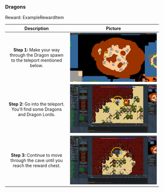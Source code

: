 ### Dragons
Reward: ExampleRewardItem

|Description|Picture|
|:---:|:---:|
|**Step 1:** Make your way through the Dragon spawn to the teleport mentioned below.|![Step 1](0.png)|
|**Step 2:** Go into the teleport. You'll find some Dragons and Dragon Lords.|![Step 2](1.png)|
|**Step 3:** Continue to move through the cave until you reach the reward chest.|![Step 3](2.png)|
